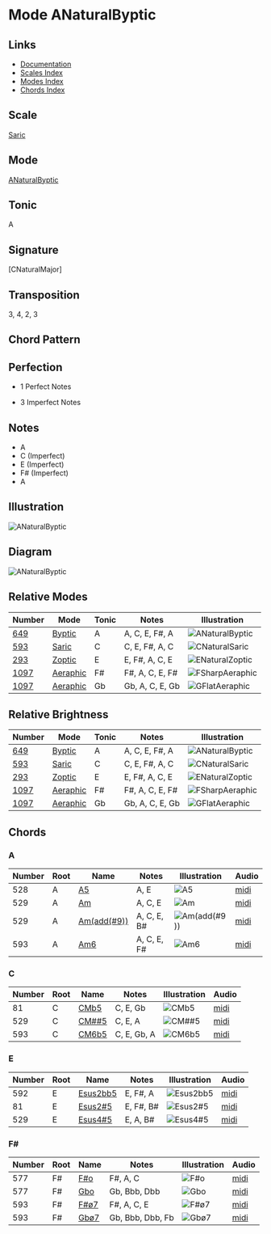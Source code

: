 # Mode ANaturalByptic

## Links

- [Documentation](README.md)
- [Scales Index](Scales.md)
- [Modes Index](Modes.md)
- [Chords Index](Chords.md)

## Scale

[Saric](ScaleSaric.md)

## Mode

[ANaturalByptic](ModeANaturalByptic.md)

## Tonic

A

## Signature

[CNaturalMajor]

## Transposition

3, 4, 2, 3

## Chord Pattern



## Perfection

 - 1 Perfect Notes

 - 3 Imperfect Notes

## Notes

- A
- C (Imperfect)
- E (Imperfect)
- F# (Imperfect)
- A

## Illustration

![ANaturalByptic](ModeANaturalByptic.png)

## Diagram

![ANaturalByptic](CircleOfFifthModeANaturalByptic.png)

## Relative Modes

| Number | Mode | Tonic | Notes | Illustration |
|--------|------|-------|-------|--------------|
| [649](https://ianring.com/musictheory/scales/649) | [Byptic](ModeByptic.md) | A | A, C, E, F#, A | ![ANaturalByptic](ModeANaturalByptic.png) |
| [593](https://ianring.com/musictheory/scales/593) | [Saric](ModeSaric.md) | C | C, E, F#, A, C | ![CNaturalSaric](ModeCNaturalSaric.png) |
| [293](https://ianring.com/musictheory/scales/293) | [Zoptic](ModeZoptic.md) | E | E, F#, A, C, E | ![ENaturalZoptic](ModeENaturalZoptic.png) |
| [1097](https://ianring.com/musictheory/scales/1097) | [Aeraphic](ModeAeraphic.md) | F# | F#, A, C, E, F# | ![FSharpAeraphic](ModeFSharpAeraphic.png) |
| [1097](https://ianring.com/musictheory/scales/1097) | [Aeraphic](ModeAeraphic.md) | Gb | Gb, A, C, E, Gb | ![GFlatAeraphic](ModeGFlatAeraphic.png) |
## Relative Brightness

| Number | Mode | Tonic | Notes | Illustration |
|--------|------|-------|-------|--------------|
| [649](https://ianring.com/musictheory/scales/649) | [Byptic](ModeByptic.md) | A | A, C, E, F#, A | ![ANaturalByptic](CircleOfFifthModeANaturalByptic.png) |
| [593](https://ianring.com/musictheory/scales/593) | [Saric](ModeSaric.md) | C | C, E, F#, A, C | ![CNaturalSaric](CircleOfFifthModeCNaturalSaric.png) |
| [293](https://ianring.com/musictheory/scales/293) | [Zoptic](ModeZoptic.md) | E | E, F#, A, C, E | ![ENaturalZoptic](CircleOfFifthModeENaturalZoptic.png) |
| [1097](https://ianring.com/musictheory/scales/1097) | [Aeraphic](ModeAeraphic.md) | F# | F#, A, C, E, F# | ![FSharpAeraphic](CircleOfFifthModeFSharpAeraphic.png) |
| [1097](https://ianring.com/musictheory/scales/1097) | [Aeraphic](ModeAeraphic.md) | Gb | Gb, A, C, E, Gb | ![GFlatAeraphic](CircleOfFifthModeGFlatAeraphic.png) |

## Chords

### A

| Number | Root | Name | Notes | Illustration | Audio |
|--------|------|------|-------|--------------|-------|
| 528 | A | [A5](ChordANaturalPowerChord.md) | A, E | ![A5](ChordANaturalPowerChordRootPosition.png) | [midi](ChordANaturalPowerChordRootPosition.mid) |
| 529 | A | [Am](ChordANaturalMinor.md) | A, C, E | ![Am](ChordANaturalMinorRootPosition.png) | [midi](ChordANaturalMinorRootPosition.mid) |
| 529 | A | [Am(add(#9))](ChordANaturalMinorAddSharpNinth.md) | A, C, E, B# | ![Am(add(#9))](ChordANaturalMinorAddSharpNinthRootPosition.png) | [midi](ChordANaturalMinorAddSharpNinthRootPosition.mid) |
| 593 | A | [Am6](ChordANaturalMinorSixth.md) | A, C, E, F# | ![Am6](ChordANaturalMinorSixthRootPosition.png) | [midi](ChordANaturalMinorSixthRootPosition.mid) |

### C

| Number | Root | Name | Notes | Illustration | Audio |
|--------|------|------|-------|--------------|-------|
| 81 | C | [CMb5](ChordCNaturalMajorFlatFifth.md) | C, E, Gb | ![CMb5](ChordCNaturalMajorFlatFifthRootPosition.png) | [midi](ChordCNaturalMajorFlatFifthRootPosition.mid) |
| 529 | C | [CM##5](ChordCNaturalMajorDoubleSharpFifth.md) | C, E, A | ![CM##5](ChordCNaturalMajorDoubleSharpFifthRootPosition.png) | [midi](ChordCNaturalMajorDoubleSharpFifthRootPosition.mid) |
| 593 | C | [CM6b5](ChordCNaturalMajorSixthFlatFifth.md) | C, E, Gb, A | ![CM6b5](ChordCNaturalMajorSixthFlatFifthRootPosition.png) | [midi](ChordCNaturalMajorSixthFlatFifthRootPosition.mid) |

### E

| Number | Root | Name | Notes | Illustration | Audio |
|--------|------|------|-------|--------------|-------|
| 592 | E | [Esus2bb5](ChordENaturalSuspendedSecondDoubleFlatFifth.md) | E, F#, A | ![Esus2bb5](ChordENaturalSuspendedSecondDoubleFlatFifthRootPosition.png) | [midi](ChordENaturalSuspendedSecondDoubleFlatFifthRootPosition.mid) |
| 81 | E | [Esus2#5](ChordENaturalSuspendedSecondSharpFifth.md) | E, F#, B# | ![Esus2#5](ChordENaturalSuspendedSecondSharpFifthRootPosition.png) | [midi](ChordENaturalSuspendedSecondSharpFifthRootPosition.mid) |
| 529 | E | [Esus4#5](ChordENaturalSuspendedFourthSharpFifth.md) | E, A, B# | ![Esus4#5](ChordENaturalSuspendedFourthSharpFifthRootPosition.png) | [midi](ChordENaturalSuspendedFourthSharpFifthRootPosition.mid) |

### F#

| Number | Root | Name | Notes | Illustration | Audio |
|--------|------|------|-------|--------------|-------|
| 577 | F# | [F#o](ChordFSharpDiminished.md) | F#, A, C | ![F#o](ChordFSharpDiminishedRootPosition.png) | [midi](ChordFSharpDiminishedRootPosition.mid) |
| 577 | F# | [Gbo](ChordGFlatDiminished.md) | Gb, Bbb, Dbb | ![Gbo](ChordGFlatDiminishedRootPosition.png) | [midi](ChordGFlatDiminishedRootPosition.mid) |
| 593 | F# | [F#ø7](ChordFSharpHalfDiminishedSeventh.md) | F#, A, C, E | ![F#ø7](ChordFSharpHalfDiminishedSeventhRootPosition.png) | [midi](ChordFSharpHalfDiminishedSeventhRootPosition.mid) |
| 593 | F# | [Gbø7](ChordGFlatHalfDiminishedSeventh.md) | Gb, Bbb, Dbb, Fb | ![Gbø7](ChordGFlatHalfDiminishedSeventhRootPosition.png) | [midi](ChordGFlatHalfDiminishedSeventhRootPosition.mid) |

